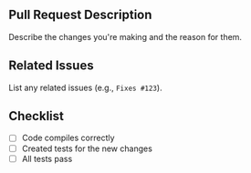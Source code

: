 ## Pull Request Description
Describe the changes you're making and the reason for them.

## Related Issues
List any related issues (e.g., `Fixes #123`).

## Checklist
- [ ] Code compiles correctly
- [ ] Created tests for the new changes
- [ ] All tests pass
